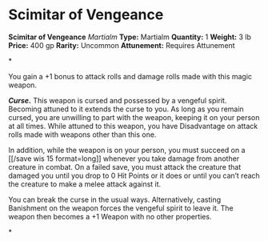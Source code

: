 # Scimitar of Vengeance

**Scimitar of Vengeance**
_Martialm_
**Type:** Martialm
**Quantity:** 1
**Weight:** 3 lb
**Price:** 400 gp
**Rarity:** Uncommon
**Attunement:** Requires Attunement

*<p>You gain a +1 bonus to attack rolls and damage rolls made with this magic weapon.

***Curse.*** This weapon is cursed and possessed by a vengeful spirit. Becoming attuned to it extends the curse to you. As long as you remain cursed, you are unwilling to part with the weapon, keeping it on your person at all times. While attuned to this weapon, you have Disadvantage on attack rolls made with weapons other than this one.

In addition, while the weapon is on your person, you must succeed on a [[/save wis 15 format=long]] whenever you take damage from another creature in combat. On a failed save, you must attack the creature that damaged you until you drop to 0 Hit Points or it does or until you can’t reach the creature to make a melee attack against it.

You can break the curse in the usual ways. Alternatively, casting Banishment on the weapon forces the vengeful spirit to leave it. The weapon then becomes a +1 Weapon with no other properties.</p>*